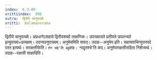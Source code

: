 ```yaml
---
index:  6.3.80
vrittiindex:  996
sutra:  द्वितीये चानुपाख्ये
vritti:  balamanorama 
---
```


द्वितीये चानुपाख्ये। अप्रधानेऽसहाये द्वितीयशब्दो लाक्षणिकः। उपाख्यायते प्रतीयते उपलभ्यते इत्युपाख्यं=प्रत्यक्षम्। तदन्यदनुपाख्यम्। अनुमेयमिति यावत्। तदाह--अनुमेय इति। सहायवाचिन्युत्तरपदे परत इत्यर्थः। सराक्षसीकेति। `तेन सहे'ति बहुव्रीहिः। `नद्यृतश्चे'ति कप्। अनुमेयराक्षसीसहिता निशेत्यर्थः। तदाह--राक्षसी साक्षादिति। 

